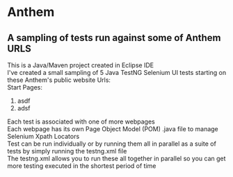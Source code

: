 # Anthem
## A sampling of tests run against some of Anthem URLS

This is a Java/Maven project created in Eclipse IDE  
I've created a small sampling of 5 Java TestNG Selenium UI tests starting on these Anthem's public website Urls:  
Start Pages:  
1.  asdf  
2.  adsf  

Each test is associated with one of more webpages  
Each webpage has its own Page Object Model (POM) .java file to manage Selenium Xpath Locators  
Test can be run individually or by running them all in parallel as a suite of tests by simply running the testng.xml file  
The testng.xml allows you to run these all together in parallel so you can get more testing executed in the shortest period of time  
